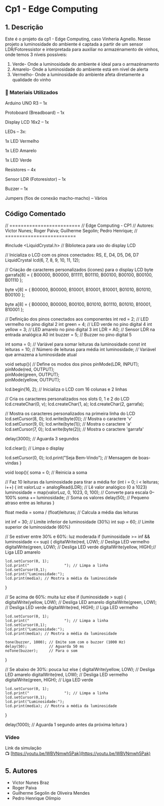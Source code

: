 # Cp1 - Edge Computing

## 1. Descrição

Este é o projeto da cp1 - Edge Computing, caso Vinheria Agnello. Nesse projeto a luminosidade do ambiente é captada a partir de um sensor LDR/Fotoressistor e interpretada para auxiliar no armazénamento de vinhos, onde temos 3 níveis possíveis:
1. Verde- Onde a luminosidade do ambiente é ideal para o armazénamento
2. Amarelo- Onde a luminosidade do ambiente está em nivel de alerta
3. Vermelho- Onde a luminosidade do ambiente afeta diretamente a qualidade do vinho 

### 🧰 Materiais Utilizados

Arduino UNO R3 – 1x

Protoboard (Breadboard) – 1x

Display LCD 16x2 – 1x

LEDs – 3x:

  1x LED Vermelho

  1x LED Amarelo

  1x LED Verde

Resistores – 4x

Sensor LDR (Fotoresistor) – 1x

Buzzer – 1x

Jumpers (fios de conexão macho-macho) – Vários

## Código Comentado

// =========================
// Edge Computing - CP1
// Autores: Victor Nunes; Roger Paiva; Guilherme Segolin; Pedro Henrique; 
// =========================

#include <LiquidCrystal.h>   // Biblioteca para uso do display LCD

// Inicializa o LCD com os pinos conectados: RS, E, D4, D5, D6, D7
LiquidCrystal lcd(6, 7, 8, 9, 10, 11, 12); 

// Criação de caracteres personalizados (ícones) para o display LCD
byte garrafa[8] = {
  B00000,
  B00000,
  B11111,
  B01110,
  B00100,
  B00100,
  B00100,
  B01110
};

byte v[8] = {
  B00000,
  B00000,
  B10001,
  B10001,
  B10001,
  B01010,
  B01010,
  B00100
};

byte a[8] = {
  B00000,
  B00000,
  B00100,
  B01010,
  B01110,
  B01010,
  B10001,
  B10001
};

// Definição dos pinos conectados aos componentes
int red = 2;       // LED vermelho no pino digital 2
int green = 4;     // LED verde no pino digital 4
int yellow = 3;    // LED amarelo no pino digital 3
int LDR = A0;      // Sensor LDR na entrada analógica A0
int buzzer = 5;    // Buzzer no pino digital 5

int soma = 0;                // Variável para somar leituras da luminosidade
const int leituras = 10;     // Número de leituras para média
int luminosidade;            // Variável que armazena a luminosidade atual

void setup(){
  // Define os modos dos pinos
  pinMode(LDR, INPUT);       
  pinMode(red, OUTPUT);      
  pinMode(green, OUTPUT);    
  pinMode(yellow, OUTPUT);   

  lcd.begin(16, 2); // Inicializa o LCD com 16 colunas e 2 linhas

  // Cria os caracteres personalizados nos slots 0, 1 e 2 do LCD
  lcd.createChar(0, v);
  lcd.createChar(1, a);
  lcd.createChar(2, garrafa);

  // Mostra os caracteres personalizados na primeira linha do LCD
  lcd.setCursor(8, 0);
  lcd.write(byte(0));  // Mostra o caractere 'v'
  lcd.setCursor(9, 0);
  lcd.write(byte(1));  // Mostra o caractere 'a'
  lcd.setCursor(7, 0);
  lcd.write(byte(2));  // Mostra o caractere 'garrafa'

  delay(3000); // Aguarda 3 segundos

  lcd.clear(); // Limpa o display

  lcd.setCursor(0, 0);
  lcd.print("Seja Bem-Vindo"); // Mensagem de boas-vindas
}

void loop(){
  soma = 0; // Reinicia a soma

  // Faz 10 leituras da luminosidade para tirar a média
  for (int i = 0; i < leituras; i++) {
    int valorLuz = analogRead(LDR);  // Lê valor analógico (0 a 1023)
    luminosidade = map(valorLuz, 0, 1023, 0, 100); // Converte para escala 0–100%
    soma += luminosidade; // Soma os valores
    delay(50); // Pequeno atraso entre as leituras
  }

  float media = soma / (float)leituras; // Calcula a média das leituras

  int inf = 30; // Limite inferior de luminosidade (30%)
  int sup = 60; // Limite superior de luminosidade (60%)

  // Se estiver entre 30% e 60%: luz moderada
  if (luminosidade >= inf && luminosidade <= sup) {
    digitalWrite(red, LOW);    // Desliga LED vermelho
    digitalWrite(green, LOW);  // Desliga LED verde
    digitalWrite(yellow, HIGH);// Liga LED amarelo

    lcd.setCursor(0, 1);
    lcd.print("                "); // Limpa a linha
    lcd.setCursor(0,1);
    lcd.print("Luminosidade:");
    lcd.print(media); // Mostra a média da luminosidade
  }
  
  // Se acima de 60%: muita luz
  else if (luminosidade > sup) {
    digitalWrite(yellow, LOW); // Desliga LED amarelo
    digitalWrite(green, LOW);  // Desliga LED verde
    digitalWrite(red, HIGH);   // Liga LED vermelho

    lcd.setCursor(0, 1);
    lcd.print("                "); // Limpa a linha
    lcd.setCursor(0,1);
    lcd.print("Luminosidade:");
    lcd.print(media); // Mostra a média da luminosidade

    tone(buzzer, 1000); // Emite som com o buzzer (1000 Hz)
    delay(50);          // Aguarda 50 ms
    noTone(buzzer);     // Para o som
  }

  // Se abaixo de 30%: pouca luz
  else {
    digitalWrite(yellow, LOW); // Desliga LED amarelo
    digitalWrite(red, LOW);    // Desliga LED vermelho
    digitalWrite(green, HIGH); // Liga LED verde

    lcd.setCursor(0, 1);
    lcd.print("                "); // Limpa a linha
    lcd.setCursor(0,1);
    lcd.print("Luminosidade:");
    lcd.print(media); // Mostra a média da luminosidade
  }

  delay(1000); // Aguarda 1 segundo antes da próxima leitura
}

### Vídeo

Link da simulação  
📺 [https://youtu.be/WBVNmwh5Pak](https://youtu.be/WBVNmwh5Pak)

## 5. Autores

- Victor Nunes Braz
- Roger Paiva
- Guilherme Segolin de Oliveira Mendes
- Pedro Henrique Olímpio
